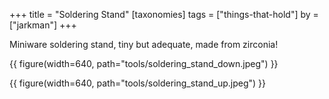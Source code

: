 +++
title = "Soldering Stand"
[taxonomies]
tags = ["things-that-hold"]
by = ["jarkman"]
+++

Miniware soldering stand, tiny but adequate, made from zirconia!

{{ figure(width=640, path="tools/soldering_stand_down.jpeg") }}

{{ figure(width=640, path="tools/soldering_stand_up.jpeg") }}